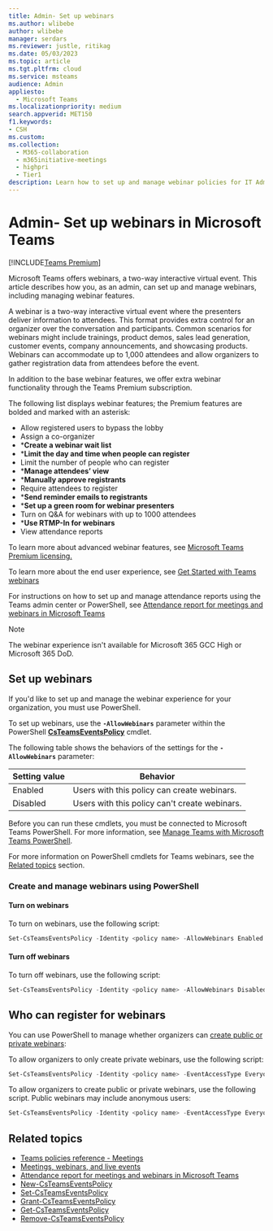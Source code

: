 ```yaml
---
title: Admin- Set up webinars
ms.author: wlibebe
author: wlibebe
manager: serdars
ms.reviewer: justle, ritikag
ms.date: 05/03/2023
ms.topic: article
ms.tgt.pltfrm: cloud
ms.service: msteams
audience: Admin
appliesto: 
  - Microsoft Teams
ms.localizationpriority: medium
search.appverid: MET150
f1.keywords:
- CSH
ms.custom: 
ms.collection: 
  - M365-collaboration
  - m365initiative-meetings
  - highpri
  - Tier1
description: Learn how to set up and manage webinar policies for IT Admins in Teams.
---
```


# Admin- Set up webinars in Microsoft Teams

[!INCLUDE[Teams Premium](includes/teams-premium-ecm.md)]

Microsoft Teams offers webinars, a two-way interactive virtual event. This article describes how you, as an admin, can set up and manage webinars, including managing webinar features.

A webinar is a two-way interactive virtual event where the presenters deliver information to attendees. This format provides extra control for an organizer over the conversation and participants. Common scenarios for webinars might include trainings, product demos, sales lead generation, customer events, company announcements, and showcasing products. Webinars can accommodate up to 1,000 attendees and allow organizers to gather registration data from attendees before the event.

In addition to the base webinar features, we offer extra webinar functionality through the Teams Premium subscription.

The following list displays webinar features; the Premium features are bolded and marked with an asterisk:

- Allow registered users to bypass the lobby
- Assign a co-organizer
- ***Create a webinar wait list**
- ***Limit the day and time when people can register**
- Limit the number of people who can register
- ***Manage attendees’ view**
- ***Manually approve registrants**
- Require attendees to register
- ***Send reminder emails to registrants**
- ***Set up a green room for webinar presenters**
- Turn on Q&A for webinars with up to 1000 attendees
- ***Use RTMP-In for webinars**
- View attendance reports

To learn more about advanced webinar features, see [Microsoft Teams Premium licensing.](/MicrosoftTeams/teams-add-on-licensing/licensing-enhance-teams)

To learn more about the end user experience, see [Get Started with Teams webinars](https://support.microsoft.com/office/42f3f874-22dc-4289-b53f-bbc1a69013e3)

For instructions on how to set up and manage attendance reports using the Teams admin center or PowerShell, see [Attendance report for meetings and webinars in Microsoft Teams](/MicrosoftTeams/teams-analytics-and-reports/meeting-attendance-report)

> [!NOTE]
> The webinar experience isn't available for Microsoft 365 GCC High or Microsoft 365 DoD.

## Set up webinars

If you'd like to set up and manage the webinar experience for your organization, you must use PowerShell.

To set up webinars, use the **`-AllowWebinars`** parameter within the PowerShell [**CsTeamsEventsPolicy**](/powershell/module/teams/set-csteamseventspolicy) cmdlet.

The following table shows the behaviors of the settings for the **`-AllowWebinars`** parameter:

|Setting value| Behavior|
|---------|---------------|
|Enabled| Users with this policy can create webinars. |
|Disabled| Users with this policy can't create webinars.|

Before you can run these cmdlets, you must be connected to Microsoft Teams PowerShell. For more information, see [Manage Teams with Microsoft Teams PowerShell](/microsoftteams/teams-powershell-managing-teams).

For more information on PowerShell cmdlets for Teams webinars, see the [Related topics](#related-topics) section.

### Create and manage webinars using PowerShell

#### Turn on webinars

To turn on webinars, use the following script:

```powershell
Set-CsTeamsEventsPolicy -Identity <policy name> -AllowWebinars Enabled
```

#### Turn off webinars

To turn off webinars, use the following script:

```powershell
Set-CsTeamsEventsPolicy -Identity <policy name> -AllowWebinars Disabled
```

## Who can register for webinars

You can use PowerShell to manage whether organizers can [create public or private webinars](https://support.microsoft.com/office/0719a9bd-07a0-47fd-8415-6c576860f36a):

To allow organizers to only create private webinars, use the following script:

```powershell
Set-CsTeamsEventsPolicy -Identity <policy name> -EventAccessType EveryoneInCompanyExcludingGuests
```

To allow organizers to create public or private webinars, use the following script. Public webinars may include anonymous users:

```powershell
Set-CsTeamsEventsPolicy -Identity <policy name> -EventAccessType Everyone
```

## Related topics

- [Teams policies reference - Meetings](settings-policies-reference.md#meetings)
- [Meetings, webinars, and live events](quick-start-meetings-live-events.md)
- [Attendance report for meetings and webinars in Microsoft Teams](/MicrosoftTeams/teams-analytics-and-reports/meeting-attendance-report)
- [New-CsTeamsEventsPolicy](/powershell/module/teams/new-csteamseventspolicy)
- [Set-CsTeamsEventsPolicy](/powershell/module/teams/set-csteamseventspolicy)
- [Grant-CsTeamsEventsPolicy](/powershell/module/teams/grant-csteamseventspolicy)
- [Get-CsTeamsEventsPolicy](/powershell/module/teams/get-csteamseventspolicy)
- [Remove-CsTeamsEventsPolicy](/powershell/module/teams/remove-csteamseventspolicy)
